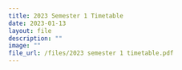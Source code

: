 ```yaml
---
title: 2023 Semester 1 Timetable
date: 2023-01-13
layout: file
description: ""
image: ""
file_url: /files/2023 semester 1 timetable.pdf
---
```

